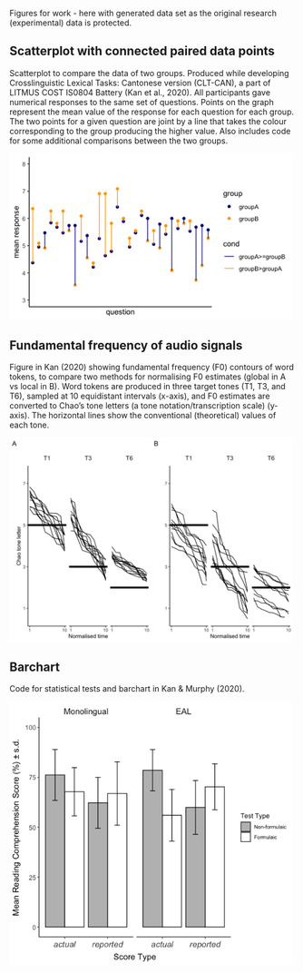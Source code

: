 Figures for work - here with generated data set as the original research (experimental) data is protected.

## Scatterplot with connected paired data points

Scatterplot to compare the data of two groups. Produced while developing Crosslinguistic Lexical Tasks: Cantonese version (CLT-CAN), a part of LITMUS COST IS0804 Battery (Kan et al., 2020). All participants gave numerical responses to the same set of questions. Points on the graph represent the mean value of the response for each question for each group. The two points for a given question are joint by a line that takes the colour corresponding to the group producing the higher value. Also includes code for some additional comparisons between the two groups.

<p align="left">
<img src="scatterplot_connectedpair/scatterplot1.png" width="500" alt="scatterplot with connected paired data points">
</p>


## Fundamental frequency of audio signals

Figure in Kan (2020) showing fundamental frequency (F0) contours of word tokens, to compare two methods for normalising F0 estimates (global in A vs local in B). Word tokens are produced in three target tones (T1, T3, and T6), sampled at 10 equidistant intervals (x-axis), and F0 estimates are converted to Chao’s tone letters (a tone notation/transcription scale) (y-axis). The horizontal lines show the conventional (theoretical) values of each tone.

<p align="left">
<img src="f0_contour/f0_contour.png" width="500" alt="two methods of normalising f0 estimates">
</p>


## Barchart 

Code for statistical tests and barchart in Kan & Murphy (2020). 

<p align="left">
<img src="barchart_k&m/barchart.png" width="500" alt="barchart">
</p>
